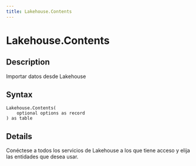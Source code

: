 ```yaml
---
title: Lakehouse.Contents
---
```


# Lakehouse.Contents


## Description

Importar datos desde Lakehouse


## Syntax

```powerquery
Lakehouse.Contents(
    optional options as record
) as table
```


## Details

Conéctese a todos los servicios de Lakehouse a los que tiene acceso y elija las entidades que desea usar.



